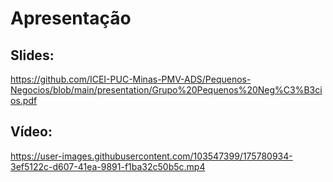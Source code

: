 # Apresentação

## Slides:
https://github.com/ICEI-PUC-Minas-PMV-ADS/Pequenos-Negocios/blob/main/presentation/Grupo%20Pequenos%20Neg%C3%B3cios.pdf

## Vídeo:
https://user-images.githubusercontent.com/103547399/175780934-3ef5122c-d607-41ea-9891-f1ba32c50b5c.mp4


